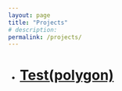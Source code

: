 ```yaml
---
layout: page
title: "Projects"
# description:
permalink: /projects/
---
```



- # [Test(polygon)](/Polygon)